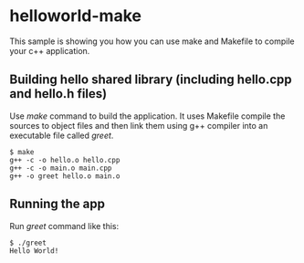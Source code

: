 # helloworld-make

This sample is showing you how you can use make and Makefile to compile your c++ application.

## Building hello shared library (including hello.cpp and hello.h files)

Use *make* command to build the application. It uses Makefile compile the sources to object files and then link them using g++ compiler into an executable file called *greet*.

```
$ make
g++ -c -o hello.o hello.cpp
g++ -c -o main.o main.cpp
g++ -o greet hello.o main.o
```
## Running the app

Run *greet* command like this:

```
$ ./greet
Hello World!
```
